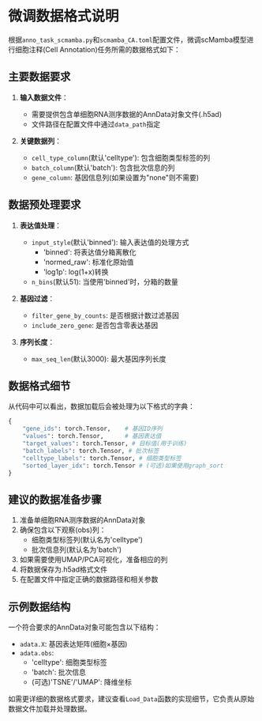 # 微调数据格式说明

根据`anno_task_scmamba.py`和`scmamba_CA.toml`配置文件，微调scMamba模型进行细胞注释(Cell Annotation)任务所需的数据格式如下：

## 主要数据要求

1. **输入数据文件**：
   - 需要提供包含单细胞RNA测序数据的AnnData对象文件(.h5ad)
   - 文件路径在配置文件中通过`data_path`指定

2. **关键数据列**：
   - `cell_type_column`(默认'celltype'): 包含细胞类型标签的列
   - `batch_column`(默认'batch'): 包含批次信息的列
   - `gene_column`: 基因信息列(如果设置为"none"则不需要)

## 数据预处理要求

1. **表达值处理**：
   - `input_style`(默认'binned'): 输入表达值的处理方式
     - 'binned': 将表达值分箱离散化
     - 'normed_raw': 标准化原始值
     - 'log1p': log(1+x)转换
   - `n_bins`(默认51): 当使用'binned'时，分箱的数量

2. **基因过滤**：
   - `filter_gene_by_counts`: 是否根据计数过滤基因
   - `include_zero_gene`: 是否包含零表达基因

3. **序列长度**：
   - `max_seq_len`(默认3000): 最大基因序列长度

## 数据格式细节

从代码中可以看出，数据加载后会被处理为以下格式的字典：

```python
{
    "gene_ids": torch.Tensor,    # 基因ID序列
    "values": torch.Tensor,      # 基因表达值
    "target_values": torch.Tensor, # 目标值(用于训练)
    "batch_labels": torch.Tensor, # 批次标签
    "celltype_labels": torch.Tensor, # 细胞类型标签
    "sorted_layer_idx": torch.Tensor # (可选)如果使用graph_sort
}
```

## 建议的数据准备步骤

1. 准备单细胞RNA测序数据的AnnData对象
2. 确保包含以下观察(obs)列：
   - 细胞类型标签列(默认名为'celltype')
   - 批次信息列(默认名为'batch')
3. 如果需要使用UMAP/PCA可视化，准备相应的列
4. 将数据保存为.h5ad格式文件
5. 在配置文件中指定正确的数据路径和相关参数

## 示例数据结构

一个符合要求的AnnData对象可能包含以下结构：
- `adata.X`: 基因表达矩阵(细胞×基因)
- `adata.obs`:
  - 'celltype': 细胞类型标签
  - 'batch': 批次信息
  - (可选)'TSNE'/'UMAP': 降维坐标

如需更详细的数据格式要求，建议查看`Load_Data`函数的实现细节，它负责从原始数据文件加载并处理数据。